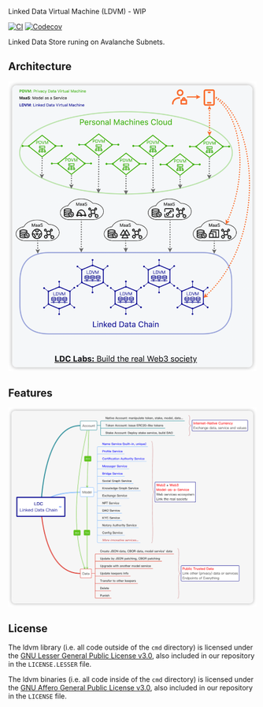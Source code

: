 Linked Data Virtual Machine (LDVM) - WIP

[![CI](https://github.com/ldclabs/ldvm/actions/workflows/ci.yml/badge.svg)](https://github.com/ldclabs/ldvm/actions?query=workflow%3Aci)
[![Codecov](https://codecov.io/gh/ldclabs/ldvm/branch/main/graph/badge.svg?token=H7FUKGVQIH)](https://codecov.io/gh/ldclabs/ldvm)

Linked Data Store runing on Avalanche Subnets.

## Architecture

![LDC Architecture](./docs/imgs/ldc-architecture.png)

## Features

![LDC Features](./docs/imgs/ldc-features.png)

## License

The ldvm library (i.e. all code outside of the `cmd` directory) is licensed under the
[GNU Lesser General Public License v3.0](https://www.gnu.org/licenses/lgpl-3.0.html),
also included in our repository in the `LICENSE.LESSER` file.

The ldvm binaries (i.e. all code inside of the `cmd` directory) is licensed under the
[GNU Affero General Public License v3.0](https://www.gnu.org/licenses/agpl-3.0.html), also
included in our repository in the `LICENSE` file.
